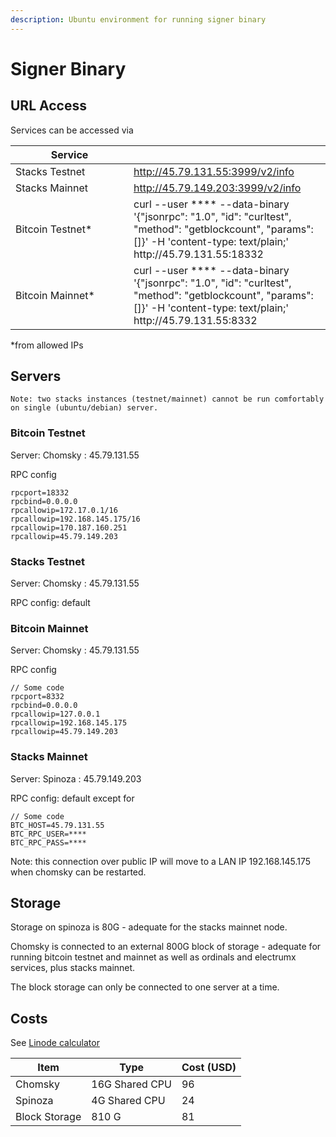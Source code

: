 ```yaml
---
description: Ubuntu environment for running signer binary
---
```


# Signer Binary

## URL Access

Services can be accessed via

<table><thead><tr><th width="173">Service</th><th></th></tr></thead><tbody><tr><td>Stacks Testnet</td><td><a href="http://45.79.131.55:3999/v2/info">http://45.79.131.55:3999/v2/info</a></td></tr><tr><td>Stacks Mainnet</td><td><a href="http://45.79.149.203:3999/v2/info">http://45.79.149.203:3999/v2/info</a></td></tr><tr><td>Bitcoin Testnet*</td><td>curl --user **** --data-binary '{"jsonrpc": "1.0", "id": "curltest", "method": "getblockcount", "params": []}' -H 'content-type: text/plain;' http://45.79.131.55:18332</td></tr><tr><td>Bitcoin Mainnet*</td><td>curl --user **** --data-binary '{"jsonrpc": "1.0", "id": "curltest", "method": "getblockcount", "params": []}' -H 'content-type: text/plain;' http://45.79.131.55:8332</td></tr></tbody></table>

\*from allowed IPs

## Servers

`Note: two stacks instances (testnet/mainnet) cannot be run comfortably on single (ubuntu/debian) server.`

### Bitcoin Testnet

Server: Chomsky : 45.79.131.55

RPC config

```
rpcport=18332
rpcbind=0.0.0.0
rpcallowip=172.17.0.1/16
rpcallowip=192.168.145.175/16
rpcallowip=170.187.160.251
rpcallowip=45.79.149.203
```

### Stacks Testnet

Server: Chomsky : 45.79.131.55

RPC config: default

### Bitcoin Mainnet

Server: Chomsky : 45.79.131.55

RPC config

```
// Some code
rpcport=8332
rpcbind=0.0.0.0
rpcallowip=127.0.0.1
rpcallowip=192.168.145.175
rpcallowip=45.79.149.203
```

### Stacks Mainnet

Server: Spinoza : 45.79.149.203

RPC config: default except for

```
// Some code
BTC_HOST=45.79.131.55
BTC_RPC_USER=****
BTC_RPC_PASS=****
```

Note: this connection over public IP will move to a  LAN IP 192.168.145.175 when chomsky can be restarted.

## Storage

Storage on spinoza is 80G - adequate for the stacks mainnet node.&#x20;

Chomsky is connected to an external 800G block of storage - adequate for running bitcoin testnet and mainnet as well as ordinals and electrumx services, plus stacks mainnet.

The block storage can only be connected to one server at a time.

## Costs

See [Linode calculator](https://cloud-estimator.linode.com/s/)

| Item          | Type           | Cost (USD) |
| ------------- | -------------- | ---------- |
| Chomsky       | 16G Shared CPU | 96         |
| Spinoza       | 4G Shared CPU  | 24         |
| Block Storage | 810 G          | 81         |

